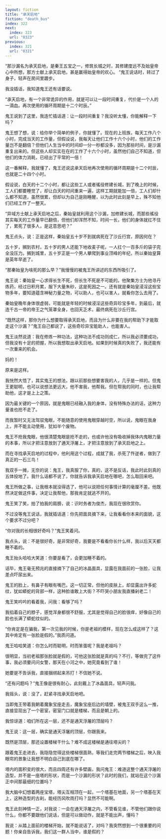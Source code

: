 ```yaml
---
layout: fiction
title: "承天启地"
fiction: "death_bus"
index: 322
next:
  index: 323
  url: "0323"
previous:
  index: 321
  url: "0321"
---
```

“那沙漏名为承天启地，是秦王五宝之一，修筑长城之时，其修建度远不及始皇帝心中所想，那方士献上承天启地，甚是赢得始皇帝的欢心。 ”鬼王说话时，转过了身子，轻声在房间里踱步。

我没插话，我知道鬼王还有话要说。

“承天启地，有一个非常诡异的作用，就是可以让一段时间重复，代价是一个人的一滴血。再次使用的循环周期是十二个时辰。”

鬼王说到了这里，我连忙插话道：让一段时间重复？我没听太懂，你能解释一下吗？

鬼王想了想，说：给你举个简单的例子，你就懂了。现在的上班族，每天工作八个小时，完成当天的工作量，但假设说，我每天让他们工作十六个小时，他们的工作量岂不是翻倍？但他们人生当中的时间却一分一秒都没多，因为那些时间，是沙漏重复出来的。但这些人却实实在在的工作了十六个小时，虽然他们自己不知道，但他们的体力消耗，已经出了平常的一倍！

这一番解释，我就懂了，鬼王还说这承天启地再次使用的循环周期是十二个时辰，也就是二十四个小时。

假设说，白天的十二个小时，都让这些工人或者徭役修建长城，到了晚上的时候，工人们都要睡觉了，却让白天的时间重来一遍，这样工期就能加一倍，工人们却什么都不知道，虽然很累，但却以为自己是刚睡醒，以为此时此刻是早上，殊不知他们已经工作了一整天。

“异域方士献上承天启地之后，秦始皇就利用这个沙漏，加修建长城，而那些徭役其实每天的工作量早已翻倍，但他们却浑然不知，时间一长，他们的身体就扛不住了，累死了很多人，是这意思吧？”

鬼王点头，说：正是这样，秦始皇五十岁不到就病死在了沙丘行宫，原因何在？

五十岁，搁到农村，五十岁的男人还能下地收麦子呢，一人扛个一百多斤的袋子完全没压力。搁到城里，五十岁正是一个男人攀爬到事业顶峰的年纪，所以秦始皇算是英年早逝了。

“那秦始皇为啥死的那么早？”我慢慢的被鬼王所讲述的东西所吸引了。

鬼王说：秦始皇一心求得长生不死，但长生不死是不可能的。他聚集方士为他寻丹炼药，经过日积月累，服下大量朱砂，这是死因之一。还有就是秦始皇浸淫这些宝物多年，要知道蕴含神秘力量之物，可以助人，也可以害人，就看你怎么去用了。

秦始皇晚年身体很虚弱，可能就是年轻的时候浸淫这些奇异珍宝多年，到最后，就连千古一帝的帝王之气笼罩全身，也回天乏术，最终病死在沙丘行宫。

“既然这样，那你为什么想要取得承天启地，而且为什么非要在我的帮助下才能取走这个沙漏？”鬼王自己都说了，这些奇珍异宝能助人，也能害人。

鬼王淡然说道：我在修炼一种功法，这种功法不成功则成仁，所以我必须要成功，但我没有十足的把握，所以我想取出承天启地。如果到时候真的失败了，我还能有一次重来的机会。

妈的！

原来是这样。

我恍然大悟了，其实鬼王的想法，跟以前那些想要害我的人，几乎是一样的。但鬼王更聪明，也可以说想法更远大，他不害我，他帮我。但在帮我的同时，也让我帮助他，这才是上上之策。

因为最关键的一个原因，就是鬼眼已经融入我的身体，没有特殊办法的话，这种力量谁也抢不走了。

而我暂时又无法驾驭鬼眼，不能随意的使用鬼眼穿越时空，所以说，鬼眼在我身上，并不能主动使用，犹如半个废物。

鬼王不抢我鬼眼，他很清楚鬼眼是抢不走的，也或许他没有吸收掉我体内鬼眼力量的本事，所以才把注意放到了通天浮屠上，才把注意放到了承天启地之上。

而在寻找承天启地的过程中，他利用这个过程，成就了我，杀死了忤逆者，做到了真正的一石三鸟！

我双手一摊，无奈的说：鬼王，我真服了你，真的，这不是反话，我此时此刻真的五体投地了。我什么话都不说了，你就告诉我承天启地在哪吧，怎么取回来吧。

鬼王所做之事，让我根本就没得选了，他可以说把任何事情计算的毫厘不差。他既然决定做这件事，决定让我帮他，那我肯定就逃不开的。

鬼王笑了笑，拍了拍我的肩膀，说：识时务者为俊杰，我现在很欣赏你。

不过没等鬼王说话，我就插话道：你先把面具摘下来，让我看看你本来的面貌，这个要求不过分吧？

“你对我的长相很好奇吗？”鬼王笑着问。

我点头，说：不是很好奇，是非常好奇，我要是不看看你长什么样，我以后天天都睡不着的。

鬼王抬头哈哈大笑道：你要是看了，会更加睡不着的。

话毕，鬼王毫无预兆的直接摘下了自己的冰晶面具，显露在我面前的一张脸，让我差点吓尿出来。

鬼王的脸上，有鼻子有眼有嘴巴，这一切正常，但他的皮肤上，却显露出许多蛇纹，犹如蟒蛇的背部一样，这种脸谁敢上大街？不吓哭小朋友我直播剁老二！

鬼王笑吟吟的看着我，问我：看够了吗？

我掐着自己的脖子，感觉浑身都很不舒服，尤其是觉得自己的脸很痒，好像自己的脸也长满了蟒蛇纹似的。

“你肯定是在骗我，第一次见我的时候，你是老祖的模样，现在怎么成这样了？这其中肯定有一张脸是假的。”我质问道。

鬼王哈哈笑道：你怎么时而聪明，时而笨蛋呢？我是老祖吗？

很明显，当初老祖那张脸就是假的，可他这张脸就是真的吗？不行，等做完了这件事，我必须要问问女警，那天在小河之中，她究竟看到了谁！

她要是不告诉我，直接捆绑起来吊打！不信她不说。

“还有问题吗？”鬼王像是很有耐心，此刻戴上了冰晶面具，轻声问我。

我摇头，说：没了，赶紧寻找承天启地吧。

当即鬼王带着我朝着魔象宝座走去，魔象宝座后边的墙壁，被鬼王双手这么一推，直接显现出了一个密室，密室门口就是楼梯，而且是朝上的。

我惊讶道：咱们所在这一层，还不是通天浮屠的顶层吗？

鬼王说：这一层，确实是通天浮屠的顶层，你跟我来。

既然是顶层，那还设置楼梯干什么？难不成这楼梯是通往塔尖的？

跟着鬼王走进去，我隐隐觉得这些楼梯很面熟，等我们走完两节楼梯之后，映入我眼帘的景象让我想不明白自己到底在哪了。

塔内的面积变的很大，而且四周还有许多壁画，我问鬼王：难道这整个通天浮屠的造型，并不是一座塔的形状，而是一个沙漏的形状？此时的我们，就站在这个沙漏正中间那最细的位置吗？

我大脑中幻想着两座宝塔，塔尖互相顶在一起，一个塔基在地面，另一个塔基在天上，这种造型的古刹，能经历风吹雨打吗？显然不可能啊。

鬼王此刻神情一正，对我说：一会在通天浮屠之内，不管看见谁，不管他们跟你说什么，你都不要跟他们说话，但是可以做动作，就是不能出声，懂吗？

我说：从踏上面前的楼梯开始，就不能说话了，对吗？我突然想到一个很重要的问题！你亲自告诉我，我们这一群人当中，谁是假的？